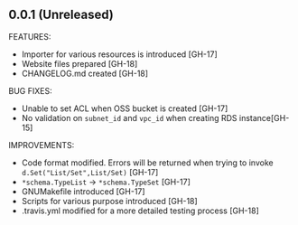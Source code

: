 ## 0.0.1 (Unreleased)

FEATURES:

* Importer for various resources is introduced [GH-17]
* Website files prepared [GH-18]
* CHANGELOG.md created [GH-18]

BUG FIXES:

* Unable to set ACL when OSS bucket is created [GH-17]
* No validation on `subnet_id` and `vpc_id` when creating RDS instance[GH-15]

IMPROVEMENTS:

* Code format modified. Errors will be returned when trying to invoke `d.Set("List/Set",List/Set)` [GH-17]
* `*schema.TypeList` -> `*schema.TypeSet` [GH-17]
* GNUMakefile introduced [GH-17]
* Scripts for various purpose introduced [GH-18] 
* .travis.yml modified for a more detailed testing process [GH-18]